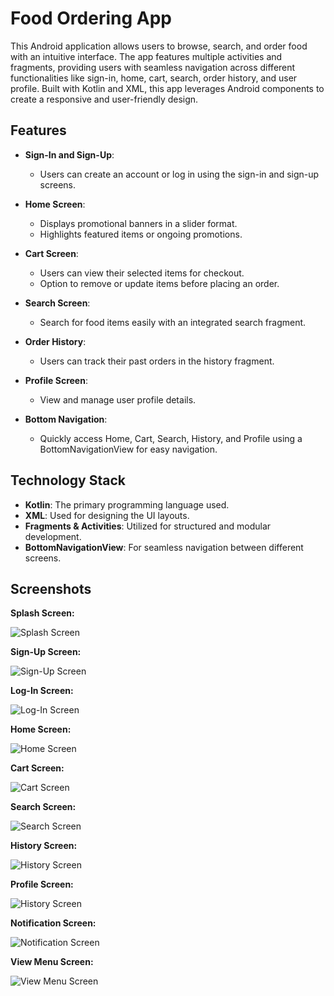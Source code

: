 # Food Ordering App

This Android application allows users to browse, search, and order food with an intuitive interface. The app features multiple activities and fragments, providing users with seamless navigation across different functionalities like sign-in, home, cart, search, order history, and user profile. Built with Kotlin and XML, this app leverages Android components to create a responsive and user-friendly design.

## Features

- **Sign-In and Sign-Up**: 
  - Users can create an account or log in using the sign-in and sign-up screens.

- **Home Screen**: 
  - Displays promotional banners in a slider format.
  - Highlights featured items or ongoing promotions.

- **Cart Screen**: 
  - Users can view their selected items for checkout.
  - Option to remove or update items before placing an order.

- **Search Screen**: 
  - Search for food items easily with an integrated search fragment.

- **Order History**: 
  - Users can track their past orders in the history fragment.

- **Profile Screen**: 
  - View and manage user profile details.

- **Bottom Navigation**: 
  - Quickly access Home, Cart, Search, History, and Profile using a BottomNavigationView for easy navigation.

## Technology Stack

- **Kotlin**: The primary programming language used.
- **XML**: Used for designing the UI layouts.
- **Fragments & Activities**: Utilized for structured and modular development.
- **BottomNavigationView**: For seamless navigation between different screens.

## Screenshots

**Splash Screen:**

![Splash Screen](https://github.com/Shehroz92/Food-Ordering-App/blob/master/Splash%20scren.jpg)

**Sign-Up Screen:**

![Sign-Up Screen](https://github.com/Shehroz92/Food-Ordering-App/blob/master/Sign%20Up.jpg)

**Log-In Screen:**

![Log-In Screen](https://github.com/Shehroz92/Food-Ordering-App/blob/master/Log%20in.jpg)

**Home Screen:**

![Home Screen](https://github.com/Shehroz92/Food-Ordering-App/blob/master/Home.jpg)

**Cart Screen:**

![Cart Screen](https://github.com/Shehroz92/Food-Ordering-App/blob/master/Cart.jpg)

**Search Screen:**

![Search Screen](https://github.com/Shehroz92/Food-Ordering-App/blob/master/Search.jpg)

**History Screen:**

![History Screen](https://github.com/Shehroz92/Food-Ordering-App/blob/master/History.jpg)

**Profile Screen:**

![History Screen](https://github.com/Shehroz92/Food-Ordering-App/blob/master/Profile.jpg)

**Notification Screen:**

![Notification  Screen](https://github.com/Shehroz92/Food-Ordering-App/blob/master/Notification.jpg)

**View Menu Screen:**

![View Menu Screen](https://github.com/Shehroz92/Food-Ordering-App/blob/master/View%20Menu.jpg)

















